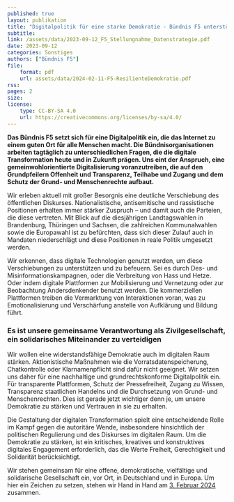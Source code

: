 ```yaml
---
published: true
layout: publikation
title: "Digitalpolitik für eine starke Demokratie - Bündnis F5 unterstützt Aktionstag gegen Rechtsextremismus"
subtitle:  
link: /assets/data/2023-09-12_F5_Stellungnahme_Datenstrategie.pdf
date: 2023-09-12
categories: Sonstiges
authors: ["Bündnis F5"]
file:
    format: pdf
    url: assets/data/2024-02-11-F5-ResilienteDemokratie.pdf
rss:
pages: 2
size: 
license:
    type: CC-BY-SA 4.0
    url: https://creativecommons.org/licenses/by-sa/4.0/
---
```


**Das Bündnis F5 setzt sich für eine Digitalpolitik ein, die das Internet zu einem guten Ort für alle Menschen macht. Die Bündnisorganisationen arbeiten tagtäglich zu unterschiedlichen Fragen, die die digitale Transformation heute und in Zukunft prägen. Uns eint der Anspruch, eine gemeinwohlorientierte Digitalisierung voranzutreiben, die auf den Grundpfeilern Offenheit und Transparenz, Teilhabe und Zugang und dem Schutz der Grund- und Menschenrechte aufbaut.** 

Wir erleben aktuell mit großer Besorgnis eine deutliche Verschiebung des öffentlichen Diskurses. Nationalistische, antisemitische und rassistische Positionen erhalten immer stärker Zuspruch – und damit auch die Parteien, die diese vertreten. Mit Blick auf die diesjährigen Landtagswahlen in Brandenburg, Thüringen und Sachsen, die zahlreichen Kommunalwahlen sowie die Europawahl ist zu befürchten, dass sich dieser Zulauf auch in Mandaten niederschlägt und diese Positionen in reale Politik umgesetzt werden.

Wir erkennen, dass digitale Technologien genutzt werden, um diese Verschiebungen zu unterstützen und zu befeuern. Sei es durch Des- und Misinformationskampagnen, oder die Verbreitung von Hass und Hetze. Oder indem digitale Plattformen zur Mobilisierung und Vernetzung oder zur Beobachtung Andersdenkender benutzt werden. Die kommerziellen Plattformen treiben die Vermarktung von Interaktionen voran, was zu Emotionalisierung und Verschärfung anstelle von Aufklärung und Bildung führt.

### Es ist unsere gemeinsame Verantwortung als Zivilgesellschaft, ein solidarisches Miteinander zu verteidigen

Wir wollen eine widerstandsfähige Demokratie auch im digitalen Raum stärken. Aktionistische Maßnahmen wie die Vorratsdatenspeicherung, Chatkontrolle oder Klarnamenpflicht sind dafür nicht geeignet. Wir setzen uns daher für eine nachhaltige und grundrechtskonforme Digitalpolitik ein. Für transparente Plattformen, Schutz der Pressefreiheit, Zugang zu Wissen, Transparenz staatlichen Handelns und die Durchsetzung von Grund- und Menschenrechten. Dies ist gerade jetzt wichtiger denn je, um unsere Demokratie zu stärken und Vertrauen in sie zu erhalten.

Die Gestaltung der digitalen Transformation spielt eine entscheidende Rolle im Kampf gegen die autoritäre Wende, insbesondere hinsichtlich der politischen Regulierung und des Diskurses im digitalen Raum. Um die Demokratie zu stärken, ist ein kritisches, kreatives und konstruktives digitales Engagement erforderlich, das die Werte Freiheit, Gerechtigkeit und Solidarität berücksichtigt.

Wir stehen gemeinsam für eine offene, demokratische, vielfältige und solidarische Gesellschaft ein, vor Ort, in Deutschland und in Europa. Um hier ein Zeichen zu setzen, stehen wir Hand in Hand am [3. Februar 2024](https://gemeinsam-hand-in-hand.org) zusammen.
